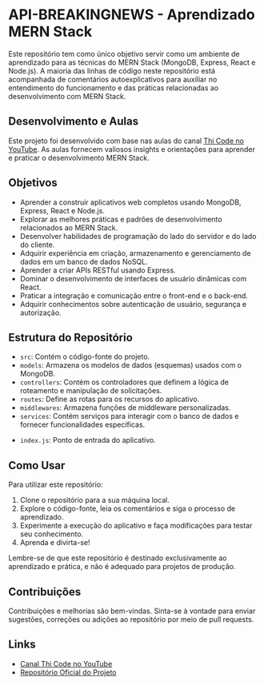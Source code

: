 # API-BREAKINGNEWS - Aprendizado MERN Stack

Este repositório tem como único objetivo servir como um ambiente de aprendizado para as técnicas do MERN Stack (MongoDB, Express, React e Node.js). A maioria das linhas de código neste repositório está acompanhada de comentários autoexplicativos para auxiliar no entendimento do funcionamento e das práticas relacionadas ao desenvolvimento com MERN Stack.

## Desenvolvimento e Aulas

Este projeto foi desenvolvido com base nas aulas do canal [Thi Code no YouTube](https://www.youtube.com/playlist?list=PLR8JXremim5BaPqraGKBPS4rFhywgUAvz). As aulas fornecem valiosos insights e orientações para aprender e praticar o desenvolvimento MERN Stack.

## Objetivos

- Aprender a construir aplicativos web completos usando MongoDB, Express, React e Node.js.
- Explorar as melhores práticas e padrões de desenvolvimento relacionados ao MERN Stack.
- Desenvolver habilidades de programação do lado do servidor e do lado do cliente.
- Adquirir experiência em criação, armazenamento e gerenciamento de dados em um banco de dados NoSQL.
- Aprender a criar APIs RESTful usando Express.
- Dominar o desenvolvimento de interfaces de usuário dinâmicas com React.
- Praticar a integração e comunicação entre o front-end e o back-end.
- Adquirir conhecimentos sobre autenticação de usuário, segurança e autorização.

## Estrutura do Repositório

- `src`: Contém o código-fonte do projeto.
- `models`: Armazena os modelos de dados (esquemas) usados com o MongoDB.
- `controllers`: Contém os controladores que definem a lógica de roteamento e manipulação de solicitações.
- `routes`: Define as rotas para os recursos do aplicativo.
- `middlewares`: Armazena funções de middleware personalizadas.
- `services`: Contém serviços para interagir com o banco de dados e fornecer funcionalidades específicas.
<!-- `views`: Armazena arquivos de visualização (se aplicável).
- `public`: Armazena recursos estáticos, como CSS, imagens e JavaScript.
- `config`: Contém configurações e variáveis de ambiente.-->
- `index.js`: Ponto de entrada do aplicativo.

## Como Usar

Para utilizar este repositório:

1. Clone o repositório para a sua máquina local.
2. Explore o código-fonte, leia os comentários e siga o processo de aprendizado.
3. Experimente a execução do aplicativo e faça modificações para testar seu conhecimento.
4. Aprenda e divirta-se!

Lembre-se de que este repositório é destinado exclusivamente ao aprendizado e prática, e não é adequado para projetos de produção.

## Contribuições

Contribuições e melhorias são bem-vindas. Sinta-se à vontade para enviar sugestões, correções ou adições ao repositório por meio de pull requests.

## Links

- [Canal Thi Code no YouTube](https://www.youtube.com/playlist?list=PLR8JXremim5BaPqraGKBPS4rFhywgUAvz)
- [Repositório Oficial do Projeto](https://github.com/codethi/api-breakingnews)
